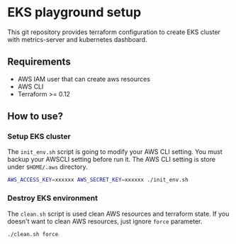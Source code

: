 # EKS playground setup

This git repository provides terraform configuration to create EKS cluster with metrics-server and kubernetes dashboard.

## Requirements

- AWS IAM user that can create aws resources
- AWS CLI
- Terraform >= 0.12

## How to use?

### Setup EKS cluster

The `init_env.sh` script is going to modify your AWS CLI setting. You must backup your AWSCLI setting before run it.
The AWS CLI setting is store under `$HOME/.aws` directory.

```bash
AWS_ACCESS_KEY=xxxxxx AWS_SECRET_KEY=xxxxxx ./init_env.sh
```

### Destroy EKS environment

The `clean.sh` script is used clean AWS resources and terraform state. If you doesn't want to clean AWS resources, just ignore `force` parameter. 

```bash
./clean.sh force
```
